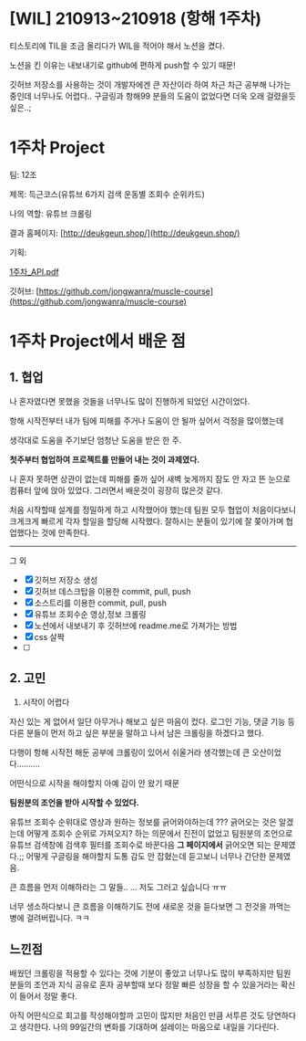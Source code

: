 # [WIL] 210913~210918 (항해 1주차)

티스토리에 TIL을 조금 올리다가 WIL을 적어야 해서 노션을 켰다.

노션을 킨 이유는 내보내기로 github에 편하게 push할 수 있기 때문!

깃허브 저장소를 사용하는 것이 개발자에겐 큰 자산이라 하여 차근 차근 공부해 나가는 중인데 너무나도 어렵다.. 구글링과 항해99 분들의 도움이 없었다면 더욱 오래 걸렸을듯 싶은..;

# 1주차 Project

팀: 12조

제목: 득근코스(유튜브 6가지 검색 운동별 조회수 순위카드)

나의 역할: 유튜브 크롤링

결과 홈페이지: [http://deukgeun.shop/](http://deukgeun.shop/)

기획:  

[1주차_API.pdf](%5BWIL%5D%20210913~210918%20(%E1%84%92%E1%85%A1%E1%86%BC%E1%84%92%E1%85%A2%201%E1%84%8C%E1%85%AE%E1%84%8E%E1%85%A1)%209737c37589e14fb58e827d4e06bd2482/1%EC%A3%BC%EC%B0%A8_API.pdf)

깃허브: [https://github.com/jongwanra/muscle-course](https://github.com/jongwanra/muscle-course)

# 1주차  Project에서 배운 점

## 1. 협업

나 혼자였다면 못했을 것들을 너무나도 많이 진행하게 되었던 시간이었다.

항해 시작전부터 내가 팀에 피해를 주거나 도움이 안 될까 싶어서 걱정을 많이했는데

생각대로 도움을 주기보단 엄청난 도움을 받은 한 주.

**첫주부터 협업하여 프로젝트를 만들어 내는 것이 과제였다.**

나 혼자 못하면 상관이 없는데 피해를 줄까 싶어 새벽 늦게까지 잠도 안 자고 뜬 눈으로 컴퓨터 앞에 앉아 있었다. 그러면서 배운것이 굉장히 많은것 같다.

처음 시작할때 설계를 정밀하게 하고 시작했어야 했는데 팀원 모두 협업이 처음이다보니 크게크게 빠르게 각자 할일을 할당해 시작했다. 잘하시는 분들이 있기에 잘 쫒아가며 협업했다는 것에 만족한다.

---

그 외

- [x]  깃허브 저장소 생성
- [x]  깃허브 데스크탑을 이용한 commit, pull, push
- [x]  소스트리를 이용한 commit, pull, push
- [x]  유튜브 조회수순 영상,정보 크롤링
- [x]  노션에서 내보내기 후 깃허브에 readme.me로 가져가는 방법
- [x]  css 살짝
- [ ]  

## 2. 고민

1) 시작이 어렵다

자신 있는 게 없어서 일단 아무거나 해보고 싶은 마음이 컸다. 로그인 기능, 댓글 기능 등 다른 분들이 먼저 하고 싶은 부분을 말하고 나서 남은 크롤링을 하겠다고 했다.

다행이 항해 시작전 해둔 공부에 크롤링이 있어서 쉬울거라 생각했는데 큰 오산이었다..........

어떤식으로 시작을 해야할지 아예 감이 안 왔기 때문

**팀원분의 조언을 받아 시작할 수 있었다.**

유튜브 조회수 순위대로 영상과 원하는 정보를 긁어와야하는데 ??? 긁어오는 것은 알겠는데 어떻게 조회수 순위로 가져오지? 하는 의문에서 진전이 없었고 팀원분의 조언으로 유튜브 검색창에 검색후 필터를 조회수로 바꾼다음 **그 페이지에서** 긁어오면 되는 문제였다.;; 어떻게 구글링을 해야할지 도통 감도 안 잡혔는데 듣고보니 너무나 간단한 문제였음.

큰 흐름을 먼저 이해하라는 그 말들.. ... 저도 그러고 싶습니다 ㅠㅠ

너무 생소하다보니 큰 흐름을 이해하기도 전에 새로운 것을 듣다보면 그 전것을 까먹는 병에 걸려버립니다. ㅋㅋ

## 느낀점

배웠던 크롤링을 적용할 수 있다는 것에 기분이 좋았고 너무나도 많이 부족하지만 팀원 분들의 조언과 지식 공유로 혼자 공부할때 보다 정말 빠른 성장을 할 수 있을거라는 확신이 들어서 정말 좋다.

아직 어떤식으로 회고를 작성해야할까 고민이 많지만 처음인 만큼 서투른 것도 당연하다고 생각한다. 나의 99일간의 변화를 기대하며 설레이는 마음으로 내일을 기다린다.